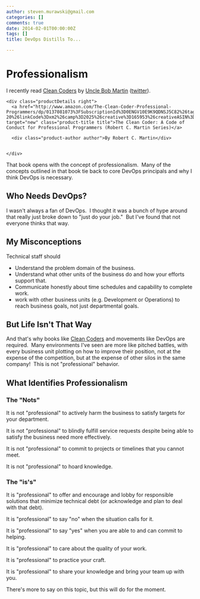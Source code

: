```yaml
---
author: steven.murawski@gmail.com
categories: []
comments: true
date: 2014-02-01T00:00:00Z
tags: []
title: DevOps Distills To...

---
```


# Professionalism



I recently read <a data-cke-saved-href="http://www.amazon.com/The-Clean-Coder-Professional-Programmers/dp/0137081073/ref=sr_1_1?ie=UTF8&amp;qid=1391728116&amp;sr=8-1&amp;keywords=clean+coders" href="http://www.amazon.com/The-Clean-Coder-Professional-Programmers/dp/0137081073/ref=sr_1_1?ie=UTF8&amp;qid=1391728116&amp;sr=8-1&amp;keywords=clean+coders" target="_blank">Clean Coders</a>&nbsp;by <a data-cke-saved-href="http://blog.8thlight.com/" href="http://blog.8thlight.com/" target="_blank">Uncle Bob Martin</a>&nbsp;(<a data-cke-saved-href="http://twitter.com/unclebobmartin" href="http://twitter.com/unclebobmartin" target="_blank">twitter</a>). &nbsp;<br>


  <div class="product-block" class="clear">

    

    <div class="productDetails right">
      <a href="http://www.amazon.com/The-Clean-Coder-Professional-Programmers/dp/0137081073%3FSubscriptionId%3D0ENGV10E9K9QDNSJ5C82%26tag%3Dinvestipendin-20%26linkCode%3Dxm2%26camp%3D2025%26creative%3D165953%26creativeASIN%3D0137081073" target="new" class="product-title title">The Clean Coder: A Code of Conduct for Professional Programmers (Robert C. Martin Series)</a>
      
      <div class="product-author author">By Robert C. Martin</div>
      

    </div>

  </div>



That book opens with the concept of professionalism. &nbsp;Many of the concepts outlined in that book tie back to core DevOps principals and why I think DevOps is necessary.


## Who Needs DevOps?



I wasn't always a fan of DevOps. &nbsp;I thought it was a bunch of hype around that really just broke down to "just do your job." &nbsp;But I've found that not everyone thinks that way.


## My Misconceptions



Technical staff should


*   Understand the problem domain of the business.
*   Understand what other units of the business do and how your efforts support that.
*   Communicate honestly about time schedules and capability to complete work.
*   work with other business units (e.g. Development or Operations) to reach business goals, not just departmental goals.

## But Life Isn't That Way



And that's why books like [Clean Coders](http://www.amazon.com/The-Clean-Coder-Professional-Programmers/dp/0137081073/ref=sr_1_1?ie=UTF8&amp;qid=1391728116&amp;sr=8-1&amp;keywords=clean+coders)&nbsp;and movements like DevOps are required. &nbsp;Many environments I've seen are more like pitched battles, with every business unit plotting on how to improve their position, not at the expense of the competition, but at the expense of other silos in the same company! &nbsp;This is not "professional" behavior.


## What Identifies Professionalism



### The "Nots"



It is not "professional" to actively harm the business to satisfy targets for your department. &nbsp;


It is not "professional" to blindly fulfill service requests despite being able to satisfy the business need more effectively. &nbsp;


It is not "professional" to commit to projects or timelines that you cannot meet.


It is not "professional" to hoard knowledge.


### The "is's"



It is "professional" to offer and encourage and lobby for responsible solutions that minimize technical debt (or acknowledge and plan to deal with that debt).


It is "professional" to say "no" when the situation calls for it.


It is "professional" to say "yes"&nbsp;when you are able to and can commit to helping.


It is "professional" to care about the quality of your work.


It is "professional" to practice your craft.


It is "professional" to share your knowledge and bring your team up with you.


There's more to say on this topic, but this will do for the moment.

